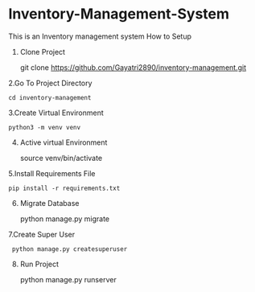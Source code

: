 # Inventory-Management-System
This is an Inventory management system 
How to Setup
 1. Clone Project
   
     git clone https://github.com/Gayatri2890/inventory-management.git


 

 2.Go To Project Directory
   
    cd inventory-management


   
 3.Create Virtual Environment
 
    python3 -m venv venv



    
 4. Active virtual Environment
   
      source venv/bin/activate




  5.Install Requirements File
    
    pip install -r requirements.txt



  6. Migrate Database
     
     python manage.py migrate




 7.Create Super User
    
     python manage.py createsuperuser




 8. Run Project

     python manage.py runserver

